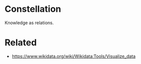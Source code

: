 # Constellation

Knowledge as relations.

# Related

- https://www.wikidata.org/wiki/Wikidata:Tools/Visualize_data

